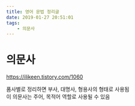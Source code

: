 ```yaml
---
title: 영어 문법 정리글
date: 2019-01-27 20:51:01
tags:
    - 의문사
---
```


# 의문사  
<https://ilikeen.tistory.com/1060>  

품사별로 정리하면 부사, 대명사, 형용사의 형태로 사용됨  
이 의문사는 주어, 목적어 역할로 사용될 수 있음  

<!-- more -->